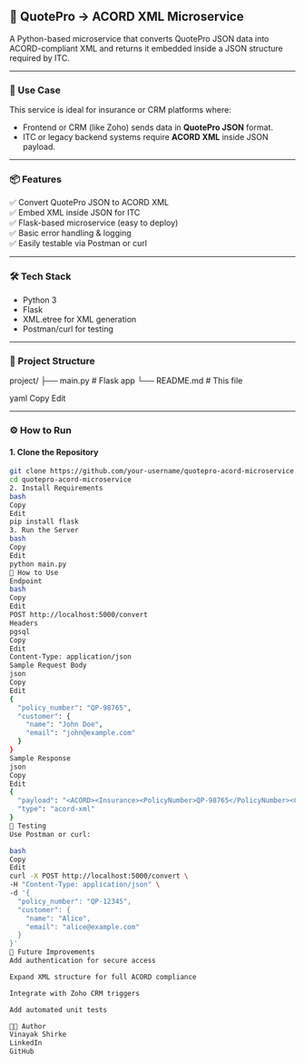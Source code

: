 ## 🚀 QuotePro → ACORD XML Microservice

A Python-based microservice that converts QuotePro JSON data into ACORD-compliant XML and returns it embedded inside a JSON structure required by ITC.

---

### 🧠 Use Case

This service is ideal for insurance or CRM platforms where:
- Frontend or CRM (like Zoho) sends data in **QuotePro JSON** format.
- ITC or legacy backend systems require **ACORD XML** inside JSON payload.

---

### 📦 Features

✅ Convert QuotePro JSON to ACORD XML  
✅ Embed XML inside JSON for ITC  
✅ Flask-based microservice (easy to deploy)  
✅ Basic error handling & logging  
✅ Easily testable via Postman or curl

---

### 🛠️ Tech Stack

- Python 3
- Flask
- XML.etree for XML generation
- Postman/curl for testing

---

### 📂 Project Structure

project/
├── main.py # Flask app
└── README.md # This file

yaml
Copy
Edit

---

### ⚙️ How to Run

#### 1. Clone the Repository

```bash
git clone https://github.com/your-username/quotepro-acord-microservice.git
cd quotepro-acord-microservice
2. Install Requirements
bash
Copy
Edit
pip install flask
3. Run the Server
bash
Copy
Edit
python main.py
📮 How to Use
Endpoint
bash
Copy
Edit
POST http://localhost:5000/convert
Headers
pgsql
Copy
Edit
Content-Type: application/json
Sample Request Body
json
Copy
Edit
{
  "policy_number": "QP-98765",
  "customer": {
    "name": "John Doe",
    "email": "john@example.com"
  }
}
Sample Response
json
Copy
Edit
{
  "payload": "<ACORD><Insurance><PolicyNumber>QP-98765</PolicyNumber><CustomerName>John Doe</CustomerName><CustomerEmail>john@example.com</CustomerEmail></Insurance></ACORD>",
  "type": "acord-xml"
}
🧪 Testing
Use Postman or curl:

bash
Copy
Edit
curl -X POST http://localhost:5000/convert \
-H "Content-Type: application/json" \
-d '{
  "policy_number": "QP-12345",
  "customer": {
    "name": "Alice",
    "email": "alice@example.com"
  }
}'
📌 Future Improvements
Add authentication for secure access

Expand XML structure for full ACORD compliance

Integrate with Zoho CRM triggers

Add automated unit tests

👨‍💻 Author
Vinayak Shirke
LinkedIn
GitHub